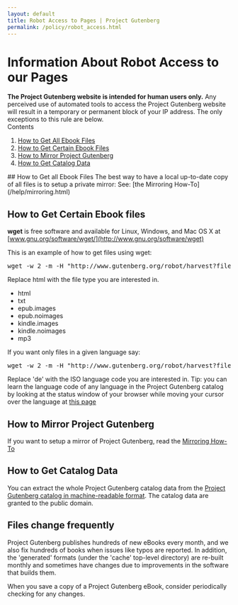 ```yaml
---
layout: default
title: Robot Access to Pages | Project Gutenberg
permalink: /policy/robot_access.html
---
```


Information About Robot Access to our Pages
===========================================

<div class="box_shadow"><b>The Project Gutenberg website is intended for human users only.</b> Any perceived use of automated tools to access the Project Gutenberg website will result in a temporary or permanent block of your IP address. The only exceptions to this rule are below.</div>
<div class="contents">
Contents
<ol>
<li><a href="#how-to-get-all-ebook-files"> How to Get All Ebook Files</a></li>
<li><a href="#how-to-get-certain-ebook-files"> How to Get Certain Ebook Files</a></li>
<li><a href="#how-to-mirror-project-gutenberg"> How to Mirror Project Gutenberg</a></li>
<li><a href="#how-to-get-catalog-data"> How to Get Catalog Data</a></li>
</ol>
</div>
## How to Get all Ebook Files
The best way to have a local up-to-date copy of all files is to setup a private mirror: See: [the Mirroring How-To](/help/mirroring.html)

## How to Get Certain Ebook files
**wget** is free software and available for Linux, Windows, and Mac OS X at [www.gnu.org/software/wget/](http://www.gnu.org/software/wget)

This is an example of how to get files using wget: 

<pre>wget -w 2 -m -H "http://www.gutenberg.org/robot/harvest?filetypes[]=html"</pre>

Replace html with the file type you are interested in.

- html
- txt
- epub.images
- epub.noimages
- kindle.images
- kindle.noimages
- mp3

If you want only files in a given language say: 
<pre>wget -w 2 -m -H "http://www.gutenberg.org/robot/harvest?filetypes[]=html&langs[]=de"</pre>

Replace 'de' with the ISO language code you are interested in. Tip: you can learn the language code of any language in the Project Gutenberg catalog by looking at the status window of your browser while moving your cursor over the language at [this page](/ebooks/)

## How to Mirror Project Gutenberg
If you want to setup a mirror of Project Gutenberg, read the [Mirroring How-To](/help/mirroring.html)

## How to Get Catalog Data
You can extract the whole Project Gutenberg catalog data from the [Project Gutenberg catalog in machine-readable format](/ebooks/offline_catalogs.html). The catalog data are granted to the public domain.

## Files change frequently
Project Gutenberg publishes hundreds of new eBooks every month, and we also fix hundreds of books when issues like typos are reported. In addition, the 'generated' formats (under the 'cache' top-level directory) are re-built monthly and sometimes have changes due to improvements in the software that builds them.

When you save a copy of a Project Gutenberg eBook, consider periodically checking for any changes.

